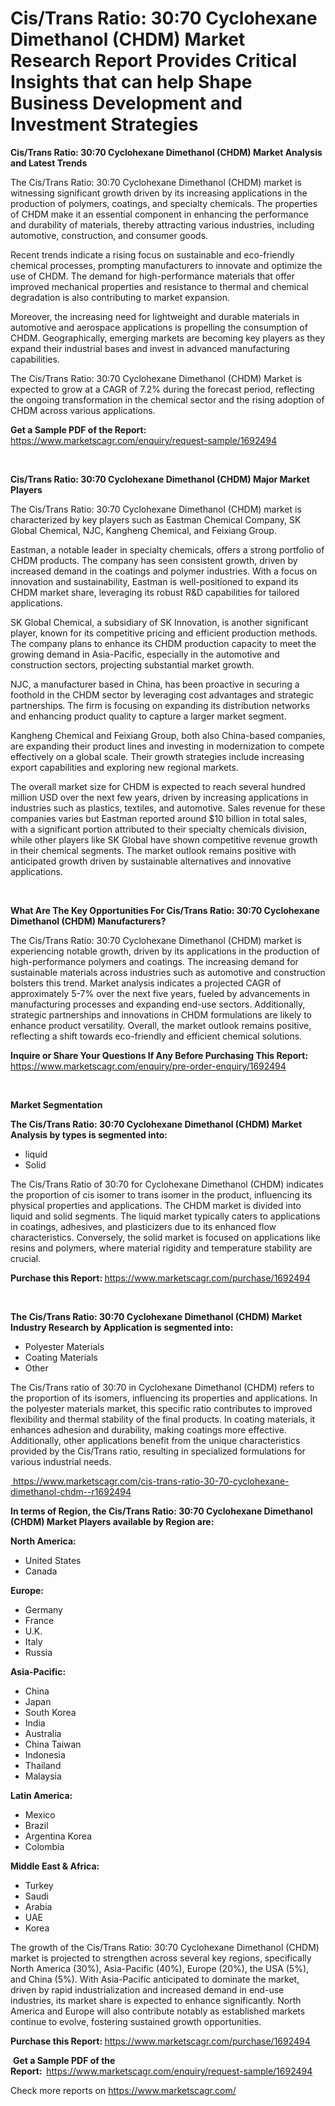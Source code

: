 <p><h1>Cis/Trans Ratio: 30:70 Cyclohexane Dimethanol (CHDM) Market Research Report Provides Critical Insights that can help Shape Business Development and Investment Strategies</h1></p><p><strong>Cis/Trans Ratio: 30:70 Cyclohexane Dimethanol (CHDM) Market Analysis and Latest Trends</strong></p>
<p><p>The Cis/Trans Ratio: 30:70 Cyclohexane Dimethanol (CHDM) market is witnessing significant growth driven by its increasing applications in the production of polymers, coatings, and specialty chemicals. The properties of CHDM make it an essential component in enhancing the performance and durability of materials, thereby attracting various industries, including automotive, construction, and consumer goods. </p><p>Recent trends indicate a rising focus on sustainable and eco-friendly chemical processes, prompting manufacturers to innovate and optimize the use of CHDM. The demand for high-performance materials that offer improved mechanical properties and resistance to thermal and chemical degradation is also contributing to market expansion. </p><p>Moreover, the increasing need for lightweight and durable materials in automotive and aerospace applications is propelling the consumption of CHDM. Geographically, emerging markets are becoming key players as they expand their industrial bases and invest in advanced manufacturing capabilities. </p><p>The Cis/Trans Ratio: 30:70 Cyclohexane Dimethanol (CHDM) Market is expected to grow at a CAGR of 7.2% during the forecast period, reflecting the ongoing transformation in the chemical sector and the rising adoption of CHDM across various applications.</p></p>
<p><strong>Get a Sample PDF of the Report:&nbsp;</strong> <a href="https://www.marketscagr.com/enquiry/request-sample/1692494?utm_campaign=2994&utm_medium=2&utm_source=Github&utm_content=ia&utm_term=27032025&utm_id=cistrans-ratio-3070-cyclohexane-dimethanol-chdm">https://www.marketscagr.com/enquiry/request-sample/1692494</a></p>
<p>&nbsp;</p>
<p><strong>Cis/Trans Ratio: 30:70 Cyclohexane Dimethanol (CHDM) Major Market Players</strong></p>
<p><p>The Cis/Trans Ratio: 30:70 Cyclohexane Dimethanol (CHDM) market is characterized by key players such as Eastman Chemical Company, SK Global Chemical, NJC, Kangheng Chemical, and Feixiang Group. </p><p>Eastman, a notable leader in specialty chemicals, offers a strong portfolio of CHDM products. The company has seen consistent growth, driven by increased demand in the coatings and polymer industries. With a focus on innovation and sustainability, Eastman is well-positioned to expand its CHDM market share, leveraging its robust R&D capabilities for tailored applications.</p><p>SK Global Chemical, a subsidiary of SK Innovation, is another significant player, known for its competitive pricing and efficient production methods. The company plans to enhance its CHDM production capacity to meet the growing demand in Asia-Pacific, especially in the automotive and construction sectors, projecting substantial market growth.</p><p>NJC, a manufacturer based in China, has been proactive in securing a foothold in the CHDM sector by leveraging cost advantages and strategic partnerships. The firm is focusing on expanding its distribution networks and enhancing product quality to capture a larger market segment.</p><p>Kangheng Chemical and Feixiang Group, both also China-based companies, are expanding their product lines and investing in modernization to compete effectively on a global scale. Their growth strategies include increasing export capabilities and exploring new regional markets.</p><p>The overall market size for CHDM is expected to reach several hundred million USD over the next few years, driven by increasing applications in industries such as plastics, textiles, and automotive. Sales revenue for these companies varies but Eastman reported around $10 billion in total sales, with a significant portion attributed to their specialty chemicals division, while other players like SK Global have shown competitive revenue growth in their chemical segments. The market outlook remains positive with anticipated growth driven by sustainable alternatives and innovative applications.</p></p>
<p>&nbsp;</p>
<p><strong>What Are The Key Opportunities For Cis/Trans Ratio: 30:70 Cyclohexane Dimethanol (CHDM) Manufacturers?</strong></p>
<p><p>The Cis/Trans Ratio: 30:70 Cyclohexane Dimethanol (CHDM) market is experiencing notable growth, driven by its applications in the production of high-performance polymers and coatings. The increasing demand for sustainable materials across industries such as automotive and construction bolsters this trend. Market analysis indicates a projected CAGR of approximately 5-7% over the next five years, fueled by advancements in manufacturing processes and expanding end-use sectors. Additionally, strategic partnerships and innovations in CHDM formulations are likely to enhance product versatility. Overall, the market outlook remains positive, reflecting a shift towards eco-friendly and efficient chemical solutions.</p></p>
<p><strong>Inquire or Share Your Questions If Any Before Purchasing This Report:</strong> <a href="https://www.marketscagr.com/enquiry/pre-order-enquiry/1692494?utm_campaign=2994&utm_medium=2&utm_source=Github&utm_content=ia&utm_term=27032025&utm_id=cistrans-ratio-3070-cyclohexane-dimethanol-chdm">https://www.marketscagr.com/enquiry/pre-order-enquiry/1692494</a></p>
<p>&nbsp;</p>
<p><strong>Market Segmentation</strong></p>
<p><strong>The Cis/Trans Ratio: 30:70 Cyclohexane Dimethanol (CHDM) Market Analysis by types is segmented into:</strong></p>
<p><ul><li>liquid</li><li>Solid</li></ul></p>
<p><p>The Cis/Trans Ratio of 30:70 for Cyclohexane Dimethanol (CHDM) indicates the proportion of cis isomer to trans isomer in the product, influencing its physical properties and applications. The CHDM market is divided into liquid and solid segments. The liquid market typically caters to applications in coatings, adhesives, and plasticizers due to its enhanced flow characteristics. Conversely, the solid market is focused on applications like resins and polymers, where material rigidity and temperature stability are crucial.</p></p>
<p><strong>Purchase this Report:&nbsp;</strong><a href="https://www.marketscagr.com/purchase/1692494?utm_campaign=2994&utm_medium=2&utm_source=Github&utm_content=ia&utm_term=27032025&utm_id=cistrans-ratio-3070-cyclohexane-dimethanol-chdm">https://www.marketscagr.com/purchase/1692494</a></p>
<p>&nbsp;</p>
<p><strong>The Cis/Trans Ratio: 30:70 Cyclohexane Dimethanol (CHDM) Market Industry Research by Application is segmented into:</strong></p>
<p><ul><li>Polyester Materials</li><li>Coating Materials</li><li>Other</li></ul></p>
<p><p>The Cis/Trans ratio of 30:70 in Cyclohexane Dimethanol (CHDM) refers to the proportion of its isomers, influencing its properties and applications. In the polyester materials market, this specific ratio contributes to improved flexibility and thermal stability of the final products. In coating materials, it enhances adhesion and durability, making coatings more effective. Additionally, other applications benefit from the unique characteristics provided by the Cis/Trans ratio, resulting in specialized formulations for various industrial needs.</p></p>
<p><a href="https://www.marketscagr.com/cis-trans-ratio-30-70-cyclohexane-dimethanol-chdm--r1692494?utm_campaign=2994&utm_medium=2&utm_source=Github&utm_content=ia&utm_term=27032025&utm_id=cistrans-ratio-3070-cyclohexane-dimethanol-chdm">&nbsp;https://www.marketscagr.com/cis-trans-ratio-30-70-cyclohexane-dimethanol-chdm--r1692494</a></p>
<p><strong>In terms of Region, the Cis/Trans Ratio: 30:70 Cyclohexane Dimethanol (CHDM) Market Players available by Region are:</strong></p>
<p>
    <p> <strong> North America: </strong>
        <ul>
            <li>United States</li>
            <li>Canada</li>
        </ul>
        </p> 
    <p> <strong> Europe: </strong>
        <ul>
            <li>Germany</li>
            <li>France</li>
            <li>U.K.</li>
            <li>Italy</li>
            <li>Russia</li>
        </ul>
        </p> 
    <p> <strong> Asia-Pacific: </strong>
        <ul>
            <li>China</li>
            <li>Japan</li>
            <li>South Korea</li>
            <li>India</li>
            <li>Australia</li>
            <li>China Taiwan</li>
            <li>Indonesia</li>
            <li>Thailand</li>
            <li>Malaysia</li>
        </ul>
        </p> 
    <p> <strong> Latin America: </strong>
        <ul>
            <li>Mexico</li>
            <li>Brazil</li>
            <li>Argentina Korea</li>
            <li>Colombia</li>
        </ul>
        </p> 
    <p> <strong> Middle East & Africa: </strong>
        <ul>
            <li>Turkey</li>
            <li>Saudi</li>
            <li>Arabia</li>
            <li>UAE</li>
            <li>Korea</li>
        </ul>
    </p>
    </p>
<p><p>The growth of the Cis/Trans Ratio: 30:70 Cyclohexane Dimethanol (CHDM) market is projected to strengthen across several key regions, specifically North America (30%), Asia-Pacific (40%), Europe (20%), the USA (5%), and China (5%). With Asia-Pacific anticipated to dominate the market, driven by rapid industrialization and increased demand in end-use industries, its market share is expected to enhance significantly. North America and Europe will also contribute notably as established markets continue to evolve, fostering sustained growth opportunities.</p></p>
<p><strong>Purchase this Report: </strong><a href="https://www.marketscagr.com/purchase/1692494?utm_campaign=2994&utm_medium=2&utm_source=Github&utm_content=ia&utm_term=27032025&utm_id=cistrans-ratio-3070-cyclohexane-dimethanol-chdm">https://www.marketscagr.com/purchase/1692494</a></p>
<p>&nbsp;<strong>Get a Sample PDF of the Report:&nbsp;&nbsp;</strong><a href="https://www.marketscagr.com/enquiry/request-sample/1692494?utm_campaign=2994&utm_medium=2&utm_source=Github&utm_content=ia&utm_term=27032025&utm_id=cistrans-ratio-3070-cyclohexane-dimethanol-chdm">https://www.marketscagr.com/enquiry/request-sample/1692494</a></p>
<p><strong></strong></p>
<p>Check more reports on <a href="https://www.marketscagr.com/?utm_campaign=2994&utm_medium=2&utm_source=Github&utm_content=ia&utm_term=27032025&utm_id=cistrans-ratio-3070-cyclohexane-dimethanol-chdm">https://www.marketscagr.com/</a></p>